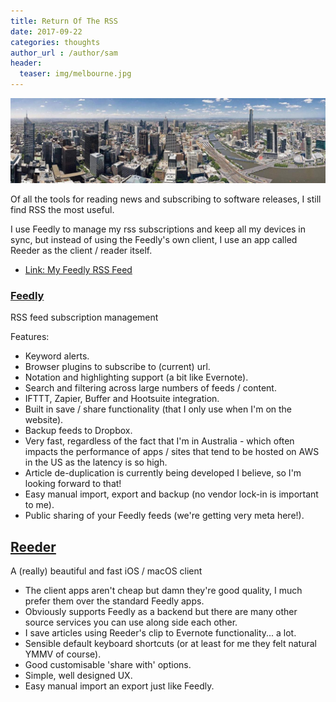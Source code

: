 ```yaml
---
title: Return Of The RSS
date: 2017-09-22
categories: thoughts
author_url : /author/sam
header:
  teaser: img/melbourne.jpg
---
```


![](/img/melbourne.jpg)

Of all the tools for reading news and subscribing to software releases, I still find RSS the most useful.

I use Feedly to manage my rss subscriptions and keep all my devices in sync, but instead of using the Feedly's own client, I use an app called Reeder as the client / reader itself.

- [Link: My Feedly RSS Feed](http://feedly.com/smcleod/blogs)

### [Feedly](https://feedly.com)

RSS feed subscription management

Features:

- Keyword alerts.
- Browser plugins to subscribe to (current) url.
- Notation and highlighting support (a bit like Evernote).
- Search and filtering across large numbers of feeds / content.
- IFTTT, Zapier, Buffer and Hootsuite integration.
- Built in save / share functionality (that I only use when I'm on the website).
- Backup feeds to Dropbox.
- Very fast, regardless of the fact that I'm in Australia - which often impacts the performance of apps / sites that tend to be hosted on AWS in the US as the latency is so high.
- Article de-duplication is currently being developed I believe, so I'm looking forward to that!
- Easy manual import, export and backup (no vendor lock-in is important to me).
- Public sharing of your Feedly feeds (we're getting very meta here!).

## [Reeder](http://reederapp.com)

A (really) beautiful and fast iOS / macOS client

- The client apps aren't cheap but damn they're good quality, I much prefer them over the standard Feedly apps.
- Obviously supports Feedly as a backend but there are many other source services you can use along side each other.
- I save articles using Reeder's clip to Evernote functionality... a lot.
- Sensible default keyboard shortcuts (or at least for me they felt natural YMMV of course).
- Good customisable 'share with' options.
- Simple, well designed UX.
- Easy manual import an export just like Feedly.
